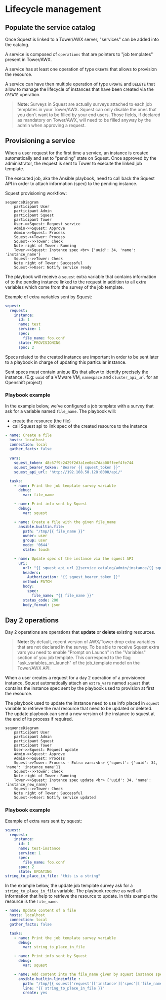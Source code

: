 # Lifecycle management

## Populate the service catalog

Once Squest is linked to a Tower/AWX server, "services" can be added into the catalog.

A service is composed of `operations` that are pointers to "job templates" present in Tower/AWX.

A service has at least one operation of type `CREATE` that allows to provision the resource.

A service can have then multiple operation of type `UPDATE` and `DELETE` that allow to manage the lifecycle of instances that have been created via the `CREATE` operation.

>**Note:** Surveys in Squest are actually surveys attached to each job templates in your Tower/AWX. 
Squest can only disable the ones that you don't want to be filled by your end users. 
Those fields, if declared as mandatory on Tower/AWX, will need to be filled anyway by the admin when approving a request.


## Provisioning a service

When a user request for the first time a service, an instance is created automatically and set to "pending" state on Squest.
Once approved by the administrator, the request is sent to Tower to execute the linked job template.

The executed job, aka the Ansible playbook, need to call back the Squest API in order to attach information (spec) to the pending instance.

Squest provisioning workflow:
```mermaid
sequenceDiagram
    participant User
    participant Admin
    participant Squest
    participant Tower
    User->>Squest: Request service
    Admin->>Squest: Approve
    Admin->>Squest: Process
    Squest->>Tower: Process
    Squest-->>Tower: Check
    Note right of Tower: Running
    Tower->>Squest: Instance spec <br> {'uuid': 34, 'name': 'instance_name'}
    Squest-->>Tower: Check
    Note right of Tower: Successful    
    Squest->>User: Notify service ready
```

The playbook will receive a `squest` extra variable that contains information of to the pending instance linked to the request 
in addition to all extra variables which come from the survey of the job template.

Example of extra variables sent by Squest:
```yaml
squest:
  request:
    instance:
      id: 1
      name: test
      service: 1
      spec:
        file_name: foo.conf
      state: PROVISIONING
      spoc: 2
```

Specs related to the created instance are important in order to be sent later to a playbook in charge of updating 
this particular instance.

Sent specs must contain unique IDs that allow to identify precisely the instance. 
(E.g: `uuid` of a VMware VM, `namespace` and `cluster_api_url` for an Openshift project)


### Playbook example

In the example below, we've configured a job template with a survey that ask for a variable named `file_name`.
The playbook will:

- create the resource (the file)
- call Squest api to link spec of the created resource to the instance

```yaml
- name: Create a file
  hosts: localhost
  connection: local
  gather_facts: false
  
  vars:
    squest_token: 48c67f9c2429f2d3a1ee0e47daa00ffeef4fe744
    squest_bearer_token: "Bearer {{ squest_token }}"
    squest_api_url: "http://192.168.58.128:8000/api/"

  tasks:
    - name: Print the job template survey variable
      debug:
        var: file_name

    - name: Print info sent by Squest
      debug:
        var: squest

    - name: Create a file with the given file_name
      ansible.builtin.file:
        path: "/tmp/{{ file_name }}"
        owner: user
        group: user
        mode: '0644'
        state: touch

    - name: Update spec of the instance via the squest API
      uri:
        url: "{{ squest_api_url }}service_catalog/admin/instance/{{ squest['request']['instance']['id'] }}/" # do not forget the last slash
        headers:
          Authorization: "{{ squest_bearer_token }}"
        method: PATCH
        body:
          spec:
            file_name: "{{ file_name }}"
        status_code: 200
        body_format: json
```

## Day 2 operations

Day 2 operations are operations that **update** or **delete** existing resources.

> **Note:** By default, recent version of AWX/Tower drop extra variables that are not declared in the survey. To be able to receive Squest extra vars you need to enable "Prompt on Launch" in the "Variables" section of you job template. This correspond to the flag "ask_variables_on_launch" of the job_template model on the Tower/AWX API.

When a user creates a request for a day 2 operation of a provisioned instance, Squest automatically attach an `extra_vars` named `squest` 
that contains the instance spec sent by the playbook used to provision at first the resource.

The playbook used to update the instance need to use info placed in `squest` variable to retrieve the real resource that need to be updated or deleted.
The update playbook can send a new version of the instance to squest at the end of its process if required.

```mermaid
sequenceDiagram
    participant User
    participant Admin
    participant Squest
    participant Tower
    User->>Squest: Request update
    Admin->>Squest: Approve
    Admin->>Squest: Process
    Squest->>Tower: Process - Extra vars:<br> {'squest': {'uuid': 34, 'name': 'instance_name'}}
    Squest-->>Tower: Check
    Note right of Tower: Running
    Tower->>Squest: Instance spec update <br> {'uuid': 34, 'name': 'instance_new_name}
    Squest-->>Tower: Check
    Note right of Tower: Successful    
    Squest->>User: Notify service updated
```

### Playbook example

Example of extra vars sent by squest:
```yaml
squest:
  request:
    instance:
      id: 1
      name: test-instance
      service: 1
      spec: 
        file_name: foo.conf
      spoc: 2
      state: UPDATING
string_to_place_in_file: "this is a string"
```

In the example below, the update job template survey ask for a `string_to_place_in_file` variable. 
The playbook receive as well all information that help to retrieve the resource to update. In this example the resource is the `file_name`.
```yaml
- name: Update content of a file
  hosts: localhost
  connection: local
  gather_facts: false

  tasks:
    - name: Print the job template survey variable
      debug:
        var: string_to_place_in_file

    - name: Print info sent by Squest
      debug:
        var: squest

    - name: Add content into the file_name given by squest instance spec
      ansible.builtin.lineinfile :
        path: "/tmp/{{ squest['request']['instance']['spec']['file_name'] }}"
        line: "{{ string_to_place_in_file }}"
        create: yes
```
